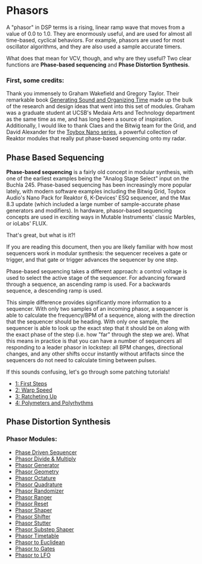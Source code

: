 # Phasors
A "phasor" in DSP terms is a rising, linear ramp wave that moves from a value of 0.0 to 1.0. They are enormously useful, and are used for almost all time-based, cyclical behaviors. For example, phasors are used for most oscillator algorithms, and they are also used a sample accurate timers.

What does that mean for VCV, though, and why are they useful? Two clear functions are **Phase-based sequencing** and **Phase Distortion Synthesis**.

### First, some credits:

Thank you immensely to Graham Wakefield and Gregory Taylor. Their remarkable book [Generating Sound and Organizing Time](https://cycling74.com/books/go) made up the bulk of the research and design ideas that went into this set of modules. Graham was a graduate student at UCSB's Medaia Arts and Technology department as the same time as me, and has long been a source of inspiration. Additionally, I would like to thank Claes and the Bitwig team for the Grid, and David Alexander for the [Toybox Nano series](https://www.toyboxaudio.com/pages/nano-pack), a powerful collection of Reaktor modules that really put phase-based sequencing onto my radar.

## Phase Based Sequencing

**Phase-based sequencing** is a fairly old concept in modular synthesis, with one of the earliest examples being the "Analog Stage Select" input on the Buchla 245. Phase-based sequencing has been increasingly more popular lately, with modern software examples including the Bitwig Grid, Toybox Audio's Nano Pack for Reaktor 6, K-Devices' ESQ sequencer, and the Max 8.3 update (which included a large number of sample-accurate phase generators and modifiers). In hardware, phasor-based sequencing concepts are used in exciting ways in Mutable Instruments' classic Marbles, or ioLabs' FLUX.

That's great, but what is it?!

If you are reading this document, then you are likely familiar with how most sequencers work in modular synthesis: the sequencer receives a gate or trigger, and that gate or trigger advances the sequencer by one step.

Phase-based sequencing takes a different approach: a control voltage is used to select the active stage of the sequencer. For advancing forward through a sequence, an ascending ramp is used. For a backwards sequence, a descending ramp is used.

This simple difference provides significantly more information to a sequencer. With only two samples of an incoming phasor, a sequencer is able to calculate the frequency/BPM of a sequence, along with the direction that the sequencer should be heading. With only one sample, the sequencer is able to look up the exact step that it should be on along with the exact phase of the step (i.e. how "far" through the step we are). What this means in practice is that you can have a number of sequencers all responding to a leader phasor in lockstep: all BPM changes, directional changes, and any other shifts occur instantly without artifacts since the sequencers do not need to calculate timing between pulses.

If this sounds confusing, let's go through some patching tutorials!

- [1: First Steps](./PhasorTutorials/1-FirstSteps.md)
- [2: Warp Speed](./PhasorTutorials/2-WarpSpeed.md)
- [3: Ratcheting Up](./PhasorTutorials/3-RatchetingUp.md)
- [4: Polymeters and Polyrhythms](./PhasorTutorials/4-PolymeterPolyrhythm.md)


## Phase Distortion Synthesis

### Phasor Modules:
- [Phase Driven Sequencer](../Modules/PhaseDrivenSequencer.md)
- [Phasor Divide & Multiply](../Modules/PhasorDivMult.md)
- [Phasor Generator](../Modules/PhaseGen.md)
- [Phasor Geometry](../Modules/PhasorGeometry.md)
- [Phasor Octature](../Modules/PhasorQuadrature.md)
- [Phasor Quadrature](../Modules/PhasorQuadrature.md)
- [Phasor Randomizer](../Modules/PhasorRandom.md)
- [Phasor Ranger](../Modules/PhasorRanger.md)
- [Phasor Reset](../Modules/PhasorReset.md)
- [Phasor Shaper](../Modules/PhasorShape.md)
- [Phasor Shifter](../Modules/PhasorShifter.md)
- [Phasor Stutter](../Modules/PhasorStutter.md)
- [Phasor Substep Shaper](../Modules/PhasorShape.md)
- [Phasor Timetable](../Modules/PhasorTimetable.md)
- [Phasor to Euclidean](../Modules/PhasorEuclidean.md)
- [Phasor to Gates](../Modules/PhaseToGates.md)
- [Phasor to LFO](../Modules/PhasorToLFO.md)